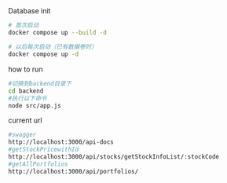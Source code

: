 ##

Database init
```bash
# 首次启动
docker compose up --build -d

# 以后每次启动（已有数据卷时）
docker compose up -d
```

how to run
```bash
#切换到backend目录下
cd backend
#执行以下命令
node src/app.js
```

current url
```bash
#swagger
http://localhost:3000/api-docs
#getStockPricewithId
http://localhost:3000/api/stocks/getStockInfoList/:stockCode
#getAllPortfolios
http://localhost:3000/api/portfolios/
```